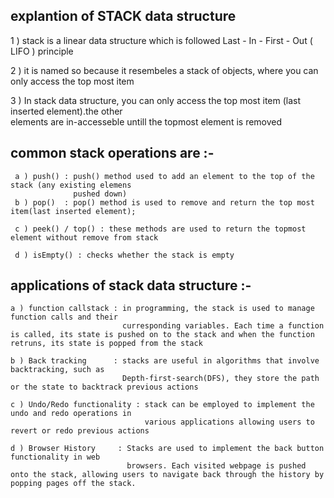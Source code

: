 ## explantion of STACK data structure

1 ) stack is a linear data structure which is followed Last - In - First - Out ( LIFO ) principle

2 ) it is named so because it resembeles a stack of objects, where you can only access the top most item

3 ) In stack data structure, you can only access the top most item (last inserted element).the other  
 elements are in-accesseble untill the topmost element is removed

## common stack operations are :-

     a ) push() : push() method used to add an element to the top of the stack (any existing elemens
                  pushed down)
     b ) pop()  : pop() method is used to remove and return the top most item(last inserted element);

     c ) peek() / top() : these methods are used to return the topmost element without remove from stack

     d ) isEmpty() : checks whether the stack is empty

## applications of stack data structure :-

    a ) function callstack : in programming, the stack is used to manage function calls and their
                             curresponding variables. Each time a function is called, its state is pushed on to the stack and when the function retruns, its state is popped from the stack

    b ) Back tracking      : stacks are useful in algorithms that involve backtracking, such as
                             Depth-first-search(DFS), they store the path or the state to backtrack previous actions

    c ) Undo/Redo functionality : stack can be employed to implement the undo and redo operations in
                                  various applications allowing users to revert or redo previous actions

    d ) Browser History     : Stacks are used to implement the back button functionality in web
                              browsers. Each visited webpage is pushed onto the stack, allowing users to navigate back through the history by popping pages off the stack.
